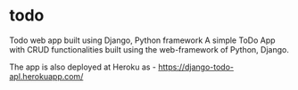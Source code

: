# todo
Todo web app built using Django, Python framework
A simple ToDo App with CRUD functionalities built using the web-framework of Python, Django.


The app is also deployed at Heroku as -  https://django-todo-apl.herokuapp.com/
